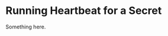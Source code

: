[title]: # (Running Heartbeat for a Secret)
[tags]: # (XXX)
[priority]: # (4426)
# Running Heartbeat for a Secret
Something here.

